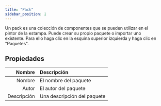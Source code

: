 ```yaml
---
title: "Pack"
sidebar_position: 2
---
```


Un pack es una colección de componentes que se pueden utilizar en el pintor de la estampa. Puede crear su propio paquete o importar uno existente. Para ello haga clic en la esquina superior izquierda y haga clic en "Paquetes".

## Propiedades

|      Nombre | Descripción                 |
| -----------:|:--------------------------- |
|      Nombre | El nombre del paquete       |
|       Autor | El autor del paquete        |
| Descripción | Una descripción del paquete |
